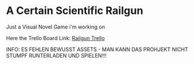 # A Certain Scientific Railgun
 Just a Visual Novel Game i'm working on

Here the Trello Board Link: [Railgun Trello](https://trello.com/b/dfHPlqPV)

INFO: ES FEHLEN BEWUSST ASSETS - MAN KANN DAS PROHJEKT NICHT STUMPF RUNTERLADEN UND SPIELEN!!!
